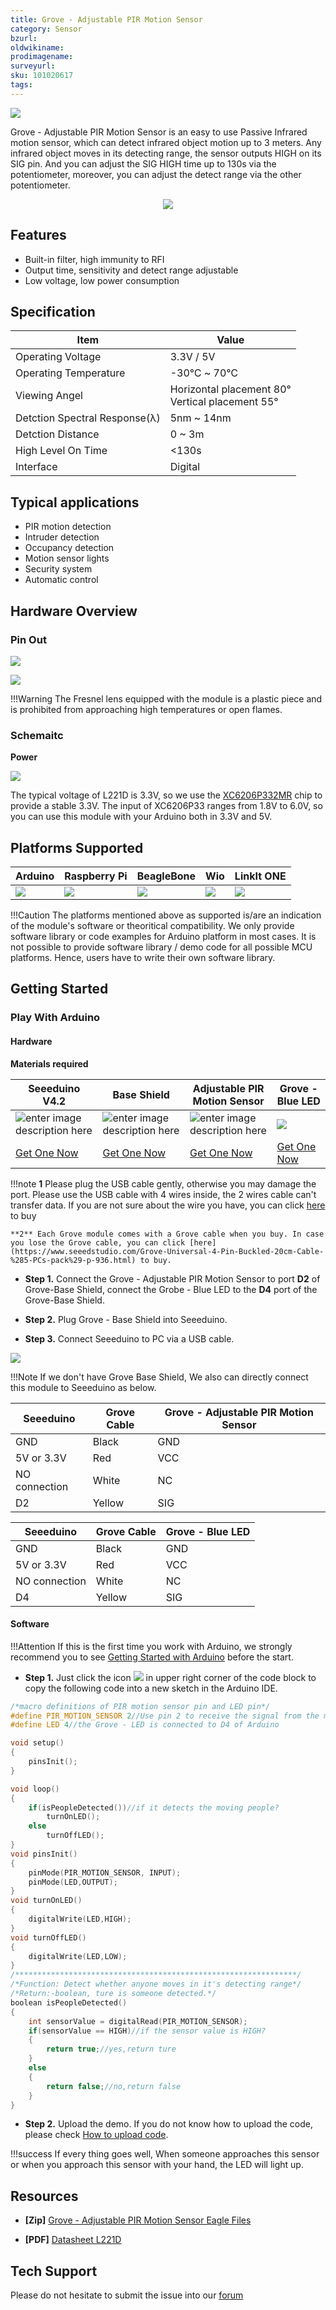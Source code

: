 ```yaml
---
title: Grove - Adjustable PIR Motion Sensor
category: Sensor
bzurl: 
oldwikiname: 
prodimagename:
surveyurl: 
sku: 101020617
tags:
---
```


![](https://github.com/SeeedDocument/Grove-Adjustable_PIR_Motion_Sensor/raw/master/img/main.jpg)

Grove - Adjustable PIR Motion Sensor is an easy to use Passive Infrared motion sensor, which can detect infrared object motion up to 3 meters. Any infrared object moves in its detecting range, the sensor outputs HIGH on its SIG pin. And you can adjust the SIG HIGH time up to 130s via the  potentiometer, moreover, you can adjust the detect range via the other potentiometer.


<p style="text-align:center"><a href="https://www.seeedstudio.com/Grove-Adjustable-PIR-Motion-Sensor-p-3225.html" target="_blank"><img src="https://github.com/SeeedDocument/wiki_english/raw/master/docs/images/300px-Get_One_Now_Banner-ragular.png" /></a></p>


## Features

- Built-in filter, high immunity to RFI
- Output time, sensitivity and detect range adjustable
- Low voltage, low power consumption



## Specification

|Item|Value|
|---|---|
|Operating Voltage|3.3V / 5V|
|Operating Temperature|-30℃ ~ 70℃|
|Viewing Angel|Horizontal placement 80°<br>Vertical placement 55°|
|Detction Spectral Response(λ)|5nm ~ 14nm|
|Detction Distance|0 ~ 3m|
|High Level On Time| <130s|
|Interface|Digital|



## Typical applications

- PIR motion detection
- Intruder detection
- Occupancy detection
- Motion sensor lights
- Security system
- Automatic control



## Hardware Overview

### Pin Out

![](https://github.com/SeeedDocument/Grove-Adjustable_PIR_Motion_Sensor/raw/master/img/pinout.jpg)

![](https://github.com/SeeedDocument/Grove-Adjustable_PIR_Motion_Sensor/raw/master/img/pinout_back.jpg)



!!!Warning
		The Fresnel lens equipped with the module is a plastic piece and is prohibited from approaching high temperatures or open flames.


### Schemaitc

**Power**

![](https://github.com/SeeedDocument/Grove-Adjustable_PIR_Motion_Sensor/raw/master/img/11.jpg)

The typical voltage of L221D is 3.3V, so we use the [XC6206P332MR](https://github.com/SeeedDocument/Grove-Infrared_Temperature_Sensor_Array-AMG8833/raw/master/res/XC6206.pdf) chip to provide a stable 3.3V. The input of XC6206P33 ranges from 1.8V to 6.0V, so you can use this module with your Arduino both in 3.3V and 5V.


## Platforms Supported

| Arduino                                                                                             | Raspberry Pi                                                                                             | BeagleBone                                                                                      | Wio                                                                                               | LinkIt ONE                                                                                         |
|-----------------------------------------------------------------------------------------------------|----------------------------------------------------------------------------------------------------------|-------------------------------------------------------------------------------------------------|---------------------------------------------------------------------------------------------------|----------------------------------------------------------------------------------------------------|
| ![](https://raw.githubusercontent.com/SeeedDocument/wiki_english/master/docs/images/arduino_logo.jpg) | ![](https://raw.githubusercontent.com/SeeedDocument/wiki_english/master/docs/images/raspberry_pi_logo_n.jpg) | ![](https://raw.githubusercontent.com/SeeedDocument/wiki_english/master/docs/images/bbg_logo_n.jpg) | ![](https://raw.githubusercontent.com/SeeedDocument/wiki_english/master/docs/images/wio_logo_n.jpg) | ![](https://raw.githubusercontent.com/SeeedDocument/wiki_english/master/docs/images/linkit_logo_n.jpg) |


!!!Caution
    The platforms mentioned above as supported is/are an indication of the module's software or theoritical compatibility. We only provide software library or code examples for Arduino platform in most cases. It is not possible to provide software library / demo code for all possible MCU platforms. Hence, users have to write their own software library.


## Getting Started


### Play With Arduino


#### Hardware

**Materials required**

| Seeeduino V4.2 | Base Shield |Adjustable PIR Motion Sensor | Grove - Blue LED |
|--------------|-------------|-----------------|----|
|![enter image description here](https://raw.githubusercontent.com/SeeedDocument/Grove_Light_Sensor/master/images/gs_1.jpg)|![enter image description here](https://raw.githubusercontent.com/SeeedDocument/Grove_Light_Sensor/master/images/gs_4.jpg)|![enter image description here](https://github.com/SeeedDocument/Grove-Adjustable_PIR_Motion_Sensor/raw/master/img/thumbnail.jpg)|![](https://github.com/SeeedDocument/Grove-Adjustable_PIR_Motion_Sensor/raw/master/img/led.jpg)|
|<a href="http://www.seeedstudio.com/Seeeduino-V4.2-p-2517.html" target="_blank">Get One Now</a>|<a href="https://www.seeedstudio.com/Base-Shield-V2-p-1378.html" target="_blank">Get One Now</a>|<a href="https://www.seeedstudio.com/Grove-Adjustable-PIR-Motion-Sensor-p-3225.html" target="_blank">Get One Now</a>|<a href="https://www.seeedstudio.com/Grove-Blue-LED-p-1139.html" target="_blank">Get One Now</a>




!!!note
    **1** Please plug the USB cable gently, otherwise you may damage the port. Please use the USB cable with 4 wires inside, the 2 wires cable can't transfer data. If you are not sure about the wire you have, you can click [here](https://www.seeedstudio.com/Micro-USB-Cable-48cm-p-1475.html) to buy
    
    **2** Each Grove module comes with a Grove cable when you buy. In case you lose the Grove cable, you can click [here](https://www.seeedstudio.com/Grove-Universal-4-Pin-Buckled-20cm-Cable-%285-PCs-pack%29-p-936.html) to buy.


- **Step 1.** Connect the Grove - Adjustable PIR Motion Sensor to port **D2** of Grove-Base Shield, connect the Grobe - Blue LED to the **D4** port of the Grove-Base Shield.

- **Step 2.** Plug Grove - Base Shield into Seeeduino.

- **Step 3.** Connect Seeeduino to PC via a USB cable.


![](https://github.com/SeeedDocument/Grove-Adjustable_PIR_Motion_Sensor/raw/master/img/connect.jpg)

!!!Note
        If we don't have Grove Base Shield, We also can directly connect this module to Seeeduino as below.


| Seeeduino      |  Grove Cable       | Grove - Adjustable PIR Motion Sensor |
|--------------- |--------------------|-----|
| GND            | Black              | GND |
| 5V or 3.3V     | Red                | VCC |
| NO connection            | White              | NC |
| D2           | Yellow             | SIG |


| Seeeduino      |  Grove Cable       | Grove - Blue LED |
|--------------- |--------------------|-----|
| GND            | Black              | GND |
| 5V or 3.3V     | Red                | VCC |
| NO connection            | White              | NC |
| D4           | Yellow             | SIG |



#### Software

!!!Attention
        If this is the first time you work with Arduino, we strongly recommend you to see [Getting Started with Arduino](http://wiki.seeedstudio.com/Getting_Started_with_Arduino/) before the start.


- **Step 1.** Just click the icon ![](https://github.com/SeeedDocument/wiki_english/raw/master/docs/images/copy.jpg) in upper right corner of the code block to copy the following code into a new sketch in the Arduino IDE.


```C++
/*macro definitions of PIR motion sensor pin and LED pin*/
#define PIR_MOTION_SENSOR 2//Use pin 2 to receive the signal from the module 
#define LED	4//the Grove - LED is connected to D4 of Arduino

void setup()
{
	pinsInit();
}

void loop() 
{
	if(isPeopleDetected())//if it detects the moving people?
		turnOnLED();
	else
		turnOffLED();
}
void pinsInit()
{
	pinMode(PIR_MOTION_SENSOR, INPUT);
	pinMode(LED,OUTPUT);
}
void turnOnLED()
{
	digitalWrite(LED,HIGH);
}
void turnOffLED()
{
	digitalWrite(LED,LOW);
}
/***************************************************************/
/*Function: Detect whether anyone moves in it's detecting range*/
/*Return:-boolean, ture is someone detected.*/
boolean isPeopleDetected()
{
	int sensorValue = digitalRead(PIR_MOTION_SENSOR);
	if(sensorValue == HIGH)//if the sensor value is HIGH?
	{
		return true;//yes,return ture
	}
	else
	{
		return false;//no,return false
	}
}
```


- **Step 2.** Upload the demo. If you do not know how to upload the code, please check [How to upload code](http://wiki.seeedstudio.com/Upload_Code/).


!!!success
     If every thing goes well, When someone approaches this sensor or when you approach this sensor with your hand, the LED will light up.


## Resources

- **[Zip]** [Grove - Adjustable PIR Motion Sensor Eagle Files](https://github.com/SeeedDocument/Grove-Adjustable_PIR_Motion_Sensor/raw/master/res/Grove%20-%20Adjustable%20PIR%20Motion%20Sensor.zip)

- **[PDF]** [Datasheet L221D](https://github.com/SeeedDocument/Grove-Adjustable_PIR_Motion_Sensor/raw/master/res/Mini%20SMD%20Digital%20Pyroelectric%20Infrared%20Sensors.pdf)


## Tech Support

Please do not hesitate to submit the issue into our [forum](https://forum.seeedstudio.com/)